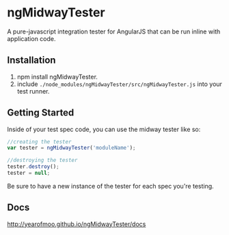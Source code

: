 # ngMidwayTester

A pure-javascript integration tester for AngularJS that can be run inline with application code.  

## Installation

1. npm install ngMidwayTester.
2. include `./node_modules/ngMidwayTester/src/ngMidwayTester.js` into your test runner.

## Getting Started

Inside of your test spec code, you can use the midway tester like so:

```javascript
//creating the tester
var tester = ngMidwayTester('moduleName');

//destroying the tester
tester.destroy();
tester = null;
```

Be sure to have a new instance of the tester for each spec you're testing.

## Docs

http://yearofmoo.github.io/ngMidwayTester/docs
